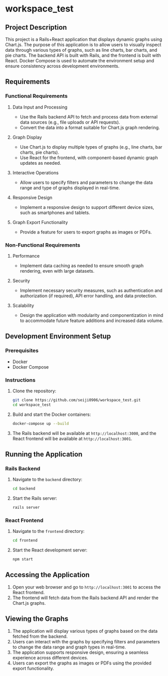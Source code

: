 # workspace_test

## Project Description

This project is a Rails+React application that displays dynamic graphs using Chart.js. The purpose of this application is to allow users to visually inspect data through various types of graphs, such as line charts, bar charts, and pie charts. The backend API is built with Rails, and the frontend is built with React. Docker Compose is used to automate the environment setup and ensure consistency across development environments.

## Requirements

### Functional Requirements

1. Data Input and Processing
   - Use the Rails backend API to fetch and process data from external data sources (e.g., file uploads or API requests).
   - Convert the data into a format suitable for Chart.js graph rendering.

2. Graph Display
   - Use Chart.js to display multiple types of graphs (e.g., line charts, bar charts, pie charts).
   - Use React for the frontend, with component-based dynamic graph updates as needed.

3. Interactive Operations
   - Allow users to specify filters and parameters to change the data range and type of graphs displayed in real-time.

4. Responsive Design
   - Implement a responsive design to support different device sizes, such as smartphones and tablets.

5. Graph Export Functionality
   - Provide a feature for users to export graphs as images or PDFs.

### Non-Functional Requirements

1. Performance
   - Implement data caching as needed to ensure smooth graph rendering, even with large datasets.

2. Security
   - Implement necessary security measures, such as authentication and authorization (if required), API error handling, and data protection.

3. Scalability
   - Design the application with modularity and componentization in mind to accommodate future feature additions and increased data volume.

## Development Environment Setup

### Prerequisites

- Docker
- Docker Compose

### Instructions

1. Clone the repository:

   ```sh
   git clone https://github.com/seiji0906/workspace_test.git
   cd workspace_test
   ```

2. Build and start the Docker containers:

   ```sh
   docker-compose up --build
   ```

3. The Rails backend will be available at `http://localhost:3000`, and the React frontend will be available at `http://localhost:3001`.

## Running the Application

### Rails Backend

1. Navigate to the `backend` directory:

   ```sh
   cd backend
   ```

2. Start the Rails server:

   ```sh
   rails server
   ```

### React Frontend

1. Navigate to the `frontend` directory:

   ```sh
   cd frontend
   ```

2. Start the React development server:

   ```sh
   npm start
   ```

## Accessing the Application

1. Open your web browser and go to `http://localhost:3001` to access the React frontend.
2. The frontend will fetch data from the Rails backend API and render the Chart.js graphs.

## Viewing the Graphs

1. The application will display various types of graphs based on the data fetched from the backend.
2. Users can interact with the graphs by specifying filters and parameters to change the data range and graph types in real-time.
3. The application supports responsive design, ensuring a seamless experience across different devices.
4. Users can export the graphs as images or PDFs using the provided export functionality.
